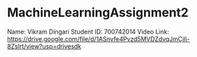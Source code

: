 # MachineLearningAssignment2
Name: Vikram Dingari
Student ID: 700742014 
Video Link: https://drive.google.com/file/d/1ASnvfe4Pvzd5MVDZdvqJmCjIi-8ZsIrt/view?usp=drivesdk
